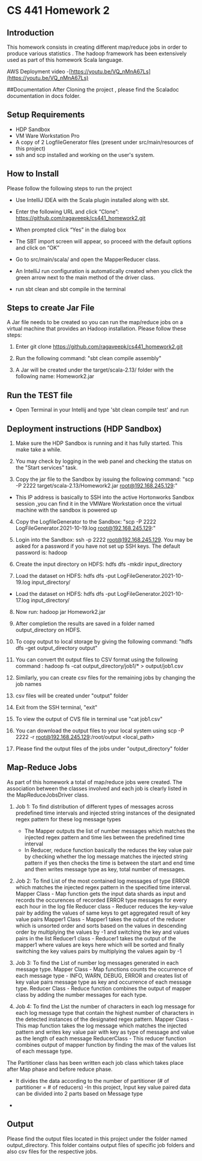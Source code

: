 # CS 441  Homework 2

## Introduction
This homework consists in creating different map/reduce jobs in order to produce various statistics . The hadoop framework has been extensively used as part of this homework Scala language.

AWS Deployment video -[https://youtu.be/VQ_nMnA67Ls](https://youtu.be/VQ_nMnA67Ls)

##Documentation
After Cloning the project , please find the Scaladoc documentation in docs folder.

## Setup Requirements
- HDP Sandbox
- VM Ware Workstation Pro
- A copy of 2 LogfileGenerator files (present under src/main/resources of this project)
- ssh and scp installed and working on the user's system.

## How to Install

Please follow the following steps to run the project
- Use IntelliJ IDEA with the Scala plugin installed along with sbt.
- Enter the following URL and click “Clone”: https://github.com/ragaveepk/cs441_homework2.git

- When prompted click “Yes” in the dialog box

- The SBT import screen will appear, so proceed with the default options and click on “OK”

- Go to src/main/scala/ and open the MapperReducer class.

- An IntelliJ run configuration is automatically created when you click the green arrow next to the main method of the driver class.

- run sbt clean  and sbt compile in the terminal

## Steps to  create Jar File

A Jar file needs to be created so you can run the map/reduce jobs on a virtual machine that provides an Hadoop installation.
Please follow these steps:

1) Enter git clone https://github.com/ragaveepk/cs441_homework2.git

2) Run the following command: "sbt clean compile assembly"

3) A Jar will be created under the target/scala-2.13/ folder with the following name: Homework2.jar
 
## Run the TEST file
- Open Terminal in your Intellij and type 'sbt  clean compile test' and run

## Deployment instructions (HDP Sandbox)

1) Make sure the HDP Sandbox is running and it has fully started. This make take a while.

2) You may check by logging in the web panel and checking the status on the "Start services" task.

3) Copy the jar file to the Sandbox by issuing the following command: "scp -P 2222 target/scala-2.13/Homework2.jar root@192.168.245.129:" 
- This IP address is basically to SSH into the active Hortonworks Sandbox session ,you can find it in the VMWare Workstation once the virtual machine with the sandbox is powered up

4) Copy the LogfileGenerator to the Sandbox: "scp -P 2222 LogFileGenerator.2021-10-19.log root@192.168.245.129:"

5) Login into the Sandbox: ssh -p 2222 root@192.168.245.129. You may be asked for a password if you have not set up SSH keys. The default password is: hadoop

6) Create the input directory on HDFS: hdfs dfs -mkdir input_directory

7) Load the dataset on HDFS: hdfs dfs -put LogFileGenerator.2021-10-19.log input_directory/
  - Load the dataset on HDFS: hdfs dfs -put LogFileGenerator.2021-10-17.log input_directory/

8) Now run: hadoop jar Homework2.jar

9) After completion the results are saved in a folder named output_directory on HDFS.

10) To copy output to local storage by giving the following command: "hdfs dfs -get output_directory output"

11) You can convert tht output files to CSV format  using the following command :  hadoop fs -cat output_directory/job1/* > output/job1.csv

12) Similarly, you can create csv files for the remaining jobs by changing the job names

13) csv files will be created under "output" folder

14) Exit from the SSH terminal, "exit"

15) To view the output of CVS file in terminal use "cat job1.csv"

16) You can download the output files to your local system using scp -P 2222 -r root@192.168.245.129:/root/output <local_path>

17) Please find the output files of the jobs under "output_directory" folder


## Map-Reduce Jobs

As part of this homework a total of  map/reduce jobs were created. The association between the classes involved and each job is clearly listed in the MapReduceJobsDriver class.

1) Job 1: To find distribution of different types of messages across predefined time intervals and injected string instances of the designated regex pattern for these log message types
      - The Mapper outputs the list of number messages which matches the injected regex pattern and time lies between the predefined time interval
      - In Reducer, reduce function basically the reduces the key value pair by checking whether the log message matches the injected string pattern if yes then checks the time is between the start and end time
        and then writes message type as key, total number of messages.

2) Job 2: To find List of the most contained log messages of type ERROR which matches the injected regex pattern in the specified time interval. 
    Mapper Class - Map function gets the input data shards as input and records the occurences of recorded ERROR type messages for every each hour in the log file
    Reducer class - Reducer reduces the key-value pair by adding the values of same keys to get aggregated result of key value pairs
    Mapper1 Class - Mapper1 takes the output of the reducer which is unsorted order and sorts based on the values in descending order by multiplying the values by -1 and switching the key and values pairs in the list
    Reducer1 class - Reducer1 takes the output of the mapper1 where values are  keys here which will be sorted and finally switching the key values pairs by multiplying the values again by -1

3) Job 3: To find the List of  number log messages generated in each message type.
    Mapper Class -   Map functions counts the occurrence of each message type - INFO, WARN, DEBUG, ERROR and creates list of key value pairs message type as key and occurrence of each message type.
    Reducer Class -  Reduce function combines the output of mapper class by adding the number messages for each type.

4) Job 4: To find the List the number of characters in each log message for each log message type that contain the highest number of characters in the detected instances of the designated regex pattern.
    Mapper Class -  This map function takes the log message which matches the injected pattern and writes key value pair with key as type of message and value as the length of each message
    ReducerClass -  This reducer function combines output of mapper function by finding the max of the values list of each message type. 

The Partitioner class  has been written each job class which takes place after Map phase and before reduce phase.
- It divides the data according to the number of partitioner (# of partitioner  = # of reducers)
-In this project, Input key value paired data can be divided into 2 parts based on Message type 

- 

## Output

Please find the output files located in this project under the folder named output_directory. This folder contains output files of specific job folders and also csv files for the respective jobs.

